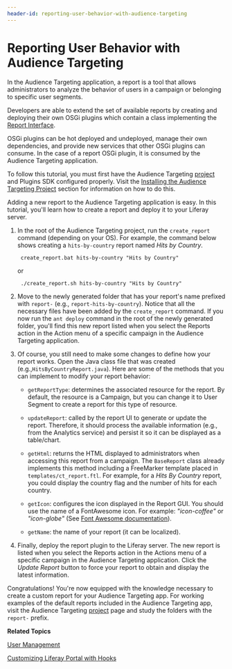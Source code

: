 ```yaml
---
header-id: reporting-user-behavior-with-audience-targeting
---
```


# Reporting User Behavior with Audience Targeting

In the Audience Targeting application, a report is a tool that allows
administrators to analyze the behavior of users in a campaign or belonging to
specific user segments.

Developers are able to extend the set of available reports by creating and
deploying their own OSGi plugins which contain a class implementing the
[Report Interface](https://github.com/liferay/liferay-apps-content-targeting/blob/master/content-targeting-api/service/com/liferay/content/targeting/api/model/Report.java).

OSGi plugins can be hot deployed and undeployed, manage their own dependencies,
and provide new services that other OSGi plugins can consume. In the case of a
report OSGi plugin, it is consumed by the Audience Targeting application.

To follow this tutorial, you must first have the Audience Targeting
[project](https://github.com/liferay/liferay-apps-content-targeting) and
Plugins SDK configured properly. Visit the
[Installing the Audience Targeting Project](/docs/6-2/tutorials/-/knowledge_base/t/creating-new-audience-targeting-rule-types#installing-the-audience-targeting-project)
section for information on how to do this.

Adding a new report to the Audience Targeting application is easy. In this
tutorial, you'll learn how to create a report and deploy it to your Liferay
server.

1. In the root of the Audience Targeting project, run the `create_report`
   command (depending on your OS). For example, the command below shows creating
   a `hits-by-country` report named *Hits by Country*.

        create_report.bat hits-by-country "Hits by Country"

    or

        ./create_report.sh hits-by-country "Hits by Country"

2. Move to the newly generated folder that has your report's name prefixed with
   `report-` (e.g., `report-hits-by-country`). Notice that all the necessary
   files have been added by the `create_report` command. If you now run the `ant
   deploy` command in the root of the newly generated folder, you'll find this
   new report listed when you select the Reports action in the Action menu of a
   specific campaign in the Audience Targeting application.

3. Of course, you still need to make some changes to define how your report
   works. Open the Java class file that was created
   (e.g.,`HitsByCountryReport.java`). Here are some of the methods that you can
   implement to modify your report behavior:

    * `getReportType`: determines the associated resource for the report. By
    default, the resource is a Campaign, but you can change it to User Segment
    to create a report for this type of resource.

    * `updateReport`: called by the report UI to generate or update the report.
    Therefore, it should process the available information (e.g., from the
    Analytics service) and persist it so it can be displayed as a table/chart.

    * `getHtml`: returns the HTML displayed to administrators when accessing
    this report from a campaign. The `BaseReport` class already implements this
    method including a FreeMarker template placed in `templates/ct_report.ftl`.
    For example, for a *Hits By Country* report, you could display the country
    flag and the number of hits for each country.

    * `getIcon`: configures the icon displayed in the Report GUI. You should use
    the name of a FontAwesome icon. For example: *"icon-coffee"* or
    *"icon-globe"*
    (See [Font Awesome documentation](http://fortawesome.github.io/Font-Awesome/3.2.1/)).

    * `getName`: the name of your report (it can be localized).

4. Finally, deploy the report plugin to the Liferay server. The new report is
   listed when you select the Reports action in the Actions menu of a specific
   campaign in the Audience Targeting application. Click the *Update Report*
   button to force your report to obtain and display the latest information.

Congratulations! You're now equipped with the knowledge necessary to create a
custom report for your Audience Targeting app. For working examples of the
default reports included in the Audience Targeting app, visit the Audience
Targeting [project](https://github.com/liferay/liferay-apps-content-targeting)
page and study the folders with the `report-` prefix.

**Related Topics**

[User Management](/docs/6-2/user/-/knowledge_base/u/user-management)

[Customizing Liferay Portal with Hooks](/docs/6-2/tutorials/-/knowledge_base/t/customizing-liferay-portal)

